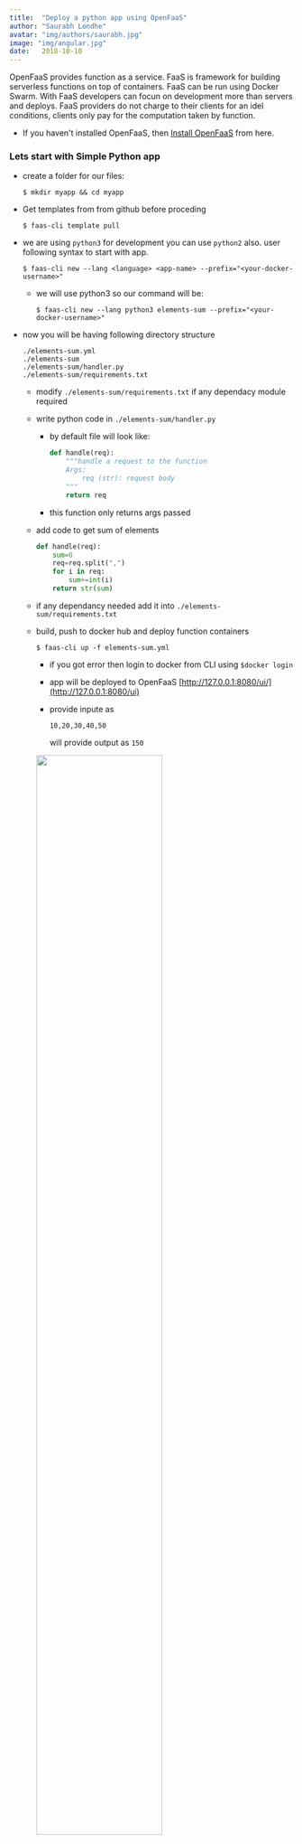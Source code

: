 ```yaml
---
title:  "Deploy a python app using OpenFaaS"
author: "Saurabh Londhe"
avatar: "img/authors/saurabh.jpg"
image: "img/angular.jpg"
date:   2018-10-10
---
```

OpenFaaS provides function as a service. FaaS is framework for building serverless functions on top of containers. FaaS can be run using Docker Swarm.
With FaaS developers can focun on development more than servers and deploys. FaaS providers do not charge to their clients for an idel conditions, clients only pay for the computation taken by function.

-   If you haven't installed OpenFaaS, then [Install OpenFaaS](https://github.com/openfaas/workshop/blob/master/lab1.md) from here.

### Lets start with Simple Python app
-   create a folder for our files:

        $ mkdir myapp && cd myapp

-   Get templates from from github before proceding

        $ faas-cli template pull
    
-   we are using ```python3``` for development you can use ```python2``` also. user following syntax to start with app.

        $ faas-cli new --lang <language> <app-name> --prefix="<your-docker-username>"

    -   we will use python3 so our command will be:

            $ faas-cli new --lang python3 elements-sum --prefix="<your-docker-username>"

-   now you will be having following directory structure

        ./elements-sum.yml
        ./elements-sum
        ./elements-sum/handler.py
        ./elements-sum/requirements.txt

    -   modify ```./elements-sum/requirements.txt``` if any dependacy module required
    -   write python code in ```./elements-sum/handler.py``` 
        
        -   by default file will look like:

            ```python
            def handle(req):
                """handle a request to the function
                Args:
                    req (str): request body
                """
                return req
            ```
        -   this function only returns args passed

    -   add code to get sum of elements
        
        ```python
        def handle(req):
            sum=0
            req=req.split(",")
            for i in req:
                sum+=int(i)
            return str(sum)
        ```      
    -   if any dependancy needed add it into ```./elements-sum/requirements.txt```

    -   build, push to docker hub and deploy function containers

            $ faas-cli up -f elements-sum.yml

        -   if you got error then login to docker from CLI using ```$docker login```
        -   app will be deployed to OpenFaaS [http://127.0.0.1:8080/ui/](http://127.0.0.1:8080/ui)
        -   provide inpute as 
            
            ```10,20,30,40,50```
        
            will provide output as ```150```

            
        <img src="/static/assets/img/blog/openfaas/openfaas_demo1.png" style="width: 70%">

        -   or 

                $ echo 10,20,30,40,50 | faas-cli invoke elements-sum

    -   You can add other functions in ```./elements-sum/handler.py```


As well as python we can deploy many apps written in different languages